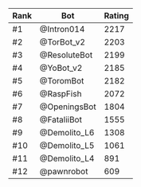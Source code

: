 Rank|Bot|Rating
---|---|---
#1|@Intron014|2217
#2|@TorBot_v2|2203
#3|@ResoluteBot|2199
#4|@YoBot_v2|2185
#5|@ToromBot|2182
#6|@RaspFish|2072
#7|@OpeningsBot|1804
#8|@FataliiBot|1555
#9|@Demolito_L6|1308
#10|@Demolito_L5|1061
#11|@Demolito_L4|891
#12|@pawnrobot|609

